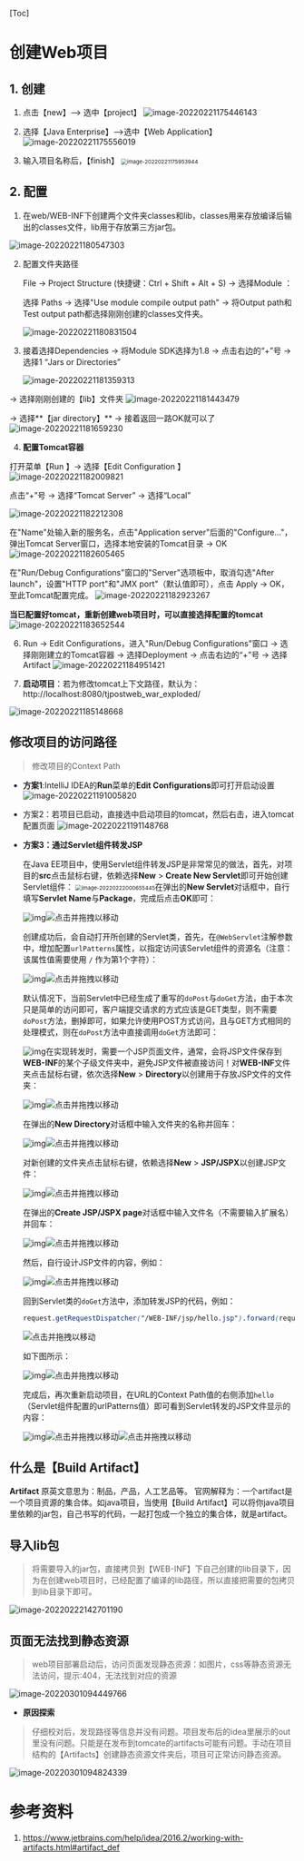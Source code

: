 [Toc]

# 创建Web项目

## 1. 创建

1. 点击【new】--> 选中【project】
   ![image-20220221175446143](images/image-20220221175446143.png)

2. 选择【Java Enterprise】——>选中【Web Application】
   ![image-20220221175556019](images/image-20220221175556019.png)

3. 输入项目名称后，【finish】
   <img src="images/image-20220221175953944.png" alt="image-20220221175953944" style="zoom:67%;" />

## 2. 配置

1. 在web/WEB-INF下创建两个文件夹classes和lib，classes用来存放编译后输出的classes文件，lib用于存放第三方jar包。

 ![image-20220221180547303](images/image-20220221180547303.png)

2. 配置文件夹路径

   File -> Project Structure (快捷键：Ctrl + Shift + Alt + S) -> 选择Module ：

    选择 Paths -> 选择"Use module compile output path" -> 将Output path和Test output path都选择刚刚创建的classes文件夹。

   ![image-20220221180831504](images/image-20220221180831504.png)

3. 接着选择Dependencies ->  将Module SDK选择为1.8 -> 点击右边的“+”号  -> 选择1 “Jars or Directories”

   ![image-20220221181359313](images/image-20220221181359313.png)

-> 选择刚刚创建的【lib】文件夹
![image-20220221181443479](images/image-20220221181443479.png)


-> 选择**【jar directory】** -> 接着返回一路OK就可以了
![image-20220221181659230](images/image-20220221181659230.png)

4. **配置Tomcat容器**

打开菜单【Run 】-> 选择【Edit Configuration 】
![image-20220221182009821](images/image-20220221182009821.png)

点击“+”号 -> 选择“Tomcat Server” -> 选择“Local”

![image-20220221182212308](images/image-20220221182212308.png)

在"Name"处输入新的服务名，点击"Application server"后面的"Configure..."，弹出Tomcat Server窗口，选择本地安装的Tomcat目录 -> OK 
![image-20220221182605465](images/image-20220221182605465.png)

在"Run/Debug Configurations"窗口的"Server"选项板中，取消勾选"After launch"，设置"HTTP port"和"JMX port"（默认值即可），点击 Apply -> OK， 至此Tomcat配置完成。
![image-20220221182923267](images/image-20220221182923267.png)

**当已配置好tomcat，重新创建web项目时，可以直接选择配置的tomcat**
![image-20220221183652544](images/image-20220221183652544.png)

6. Run -> Edit Configurations，进入"Run/Debug Configurations"窗口 -> 选择刚刚建立的Tomcat容器 -> 选择Deployment -> 点击右边的“+”号 -> 选择Artifact
   ![image-20220221184951421](images/image-20220221184951421.png)

7. **启动项目**：若为修改tomcat上下文路径，默认为：http://localhost:8080/tjpostweb_war_exploded/

![image-20220221185148668](images/image-20220221185148668.png)

## 修改项目的访问路径

> 修改项目的Context Path

- **方案1**:IntelliJ IDEA的**Run**菜单的**Edit Configurations**即可打开启动设置
  ![image-20220221191005820](images/image-20220221191005820.png)

- 方案2：若项目已启动，直接选中启动项目的tomcat，然后右击，进入tomcat配置页面
  ![image-20220221191148768](images/image-20220221191148768.png)

- **方案3：通过Servlet组件转发JSP**

  在Java EE项目中，使用Servlet组件转发JSP是非常常见的做法，首先，对项目的**src**点击鼠标右键，依赖选择**New** > **Create New Servlet**即可开始创建Servlet组件：
  <img src="images/image-20220222000655445.png" alt="image-20220222000655445" style="zoom:67%;" />在弹出的**New Servlet**对话框中，自行填写**Servlet Name**与**Package**，完成后点击**OK**即可：

  ![img](images/99b8405347de8c680910d024bfa22692.png)![点击并拖拽以移动](images/2393431-20210617143920319-1324053367.gif)

  创建成功后，会自动打开所创建的Servlet类，首先，在`@WebServlet`注解参数中，增加配置`urlPatterns`属性，以指定访问该Servlet组件的资源名（注意：该属性值需要使用 `/` 作为第1个字符）：

  ![img](images/89df94b20eef637797813d3d332b0760.png)![点击并拖拽以移动](images/2393431-20210617143920319-1324053367.gif)

  默认情况下，当前Servlet中已经生成了重写的`doPost`与`doGet`方法，由于本次只是简单的访问即可，客户端提交请求的方式应该是GET类型，则不需要`doPost`方法，删掉即可，如果允许使用POST方式访问，且与GET方式相同的处理模式，则在`doPost`方法中直接调用`doGet`方法即可：

  ![img](images/73c866359cf61291cf078cbd59f1c108.png)在实现转发时，需要一个JSP页面文件，通常，会将JSP文件保存到**WEB-INF**的某个子级文件夹中，避免JSP文件被直接访问！对**WEB-INF**文件夹点击鼠标右键，依次选择**New** > **Directory**以创建用于存放JSP文件的文件夹：

  ![img](images/4478ab1c2c3ff35aec7aba3da06e47dd.png)![点击并拖拽以移动](images/2393431-20210617143920319-1324053367.gif)

  在弹出的**New Directory**对话框中输入文件夹的名称并回车：

  ![img](images/878616cd3d3780ee84de6f5efc498ccb.png)![点击并拖拽以移动](images/2393431-20210617143920319-1324053367.gif)

  对新创建的文件夹点击鼠标右键，依赖选择**New** > **JSP/JSPX**以创建JSP文件：

  ![img](images/9bd2cabbfd8d1fd6d8466994d4d5e099.png)![点击并拖拽以移动](images/2393431-20210617143920319-1324053367.gif)

  在弹出的**Create JSP/JSPX page**对话框中输入文件名（不需要输入扩展名）并回车：

  ![img](images/bb4173255ea569ca1415179d0535b005.png)![点击并拖拽以移动](images/2393431-20210617143920319-1324053367.gif)

  然后，自行设计JSP文件的内容，例如：

  ![img](images/d3c18f22f959c954bef8805eb311de5a.png)![点击并拖拽以移动](images/2393431-20210617143920319-1324053367.gif)

  回到Servlet类的`doGet`方法中，添加转发JSP的代码，例如：

  ```scss
  request.getRequestDispatcher("/WEB-INF/jsp/hello.jsp").forward(request, response);
  ```

  ![点击并拖拽以移动](images/2393431-20210617143920319-1324053367.gif)

  如下图所示：

  ![img](images/c9b91b8a2e969f4de76dd62dbf5f407b.png)![点击并拖拽以移动](images/2393431-20210617143920319-1324053367.gif)

  完成后，再次重新启动项目，在URL的Context Path值的右侧添加`hello`（Servlet组件配置的urlPatterns值）即可看到Servlet转发的JSP文件显示的内容：

  ![img](images/e5e92a5085a3a32aa4f4437fe78033d3.png)![点击并拖拽以移动](images/2393431-20210617143920319-1324053367.gif)![点击并拖拽以移动](images/2393431-20210617143920319-1324053367.gif)

## 什么是【Build Artifact】

**Artifact**
原英文意思为：制品，产品，人工艺品等。
官网解释为：一个artifact是一个项目资源的集合体。如java项目，当使用【Build Artifact】可以将你java项目里依赖的jar包，自己书写的代码，一起打包成一个独立的集合体，就是artifact。

## 导入lib包

> 将需要导入的jar包，直接拷贝到【WEB-INF】下自己创建的lib目录下，因为在创建web项目时，已经配置了编译的lib路径，所以直接把需要的包拷贝到lib目录下即可。

![image-20220222142701190](images/image-20220222142701190.png)

## 页面无法找到静态资源

> web项目部署启动后，访问页面发现静态资源：如图片，css等静态资源无法访问，提示:404，无法找到对应的资源

![image-20220301094449766](images/image-20220301094449766.png)

- **原因探索**

> 仔细校对后，发现路径等信息并没有问题。项目发布后的idea里展示的out里没有问题。只能是在发布到tomcate的artifacts可能有问题。手动在项目结构的【Artifacts】创建静态资源文件夹后，项目可正常访问静态资源。

![image-20220301094824339](images/image-20220301094824339.png)

# 参考资料

1. https://www.jetbrains.com/help/idea/2016.2/working-with-artifacts.html#artifact_def